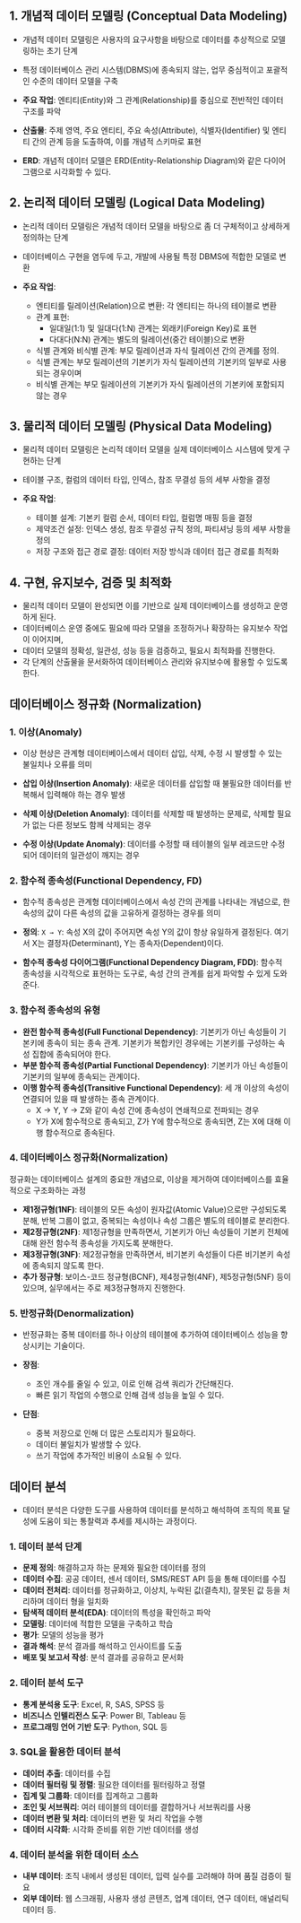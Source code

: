 ## 1. 개념적 데이터 모델링 (Conceptual Data Modeling)
- 개념적 데이터 모델링은 사용자의 요구사항을 바탕으로 데이터를 추상적으로 모델링하는 초기 단계
- 특정 데이터베이스 관리 시스템(DBMS)에 종속되지 않는, 업무 중심적이고 포괄적인 수준의 데이터 모델을 구축

- **주요 작업**: 엔티티(Entity)와 그 관계(Relationship)를 중심으로 전반적인 데이터 구조를 파악
- **산출물**: 주제 영역, 주요 엔티티, 주요 속성(Attribute), 식별자(Identifier) 및 엔티티 간의 관계 등을 도출하여, 이를 개념적 스키마로 표현
- **ERD**: 개념적 데이터 모델은 ERD(Entity-Relationship Diagram)와 같은 다이어그램으로 시각화할 수 있다.

## 2. 논리적 데이터 모델링 (Logical Data Modeling)
- 논리적 데이터 모델링은 개념적 데이터 모델을 바탕으로 좀 더 구체적이고 상세하게 정의하는 단계
- 데이터베이스 구현을 염두에 두고, 개발에 사용될 특정 DBMS에 적합한 모델로 변환

- **주요 작업**:
  - 엔티티를 릴레이션(Relation)으로 변환: 각 엔티티는 하나의 테이블로 변환
  - 관계 표현:
    - 일대일(1:1) 및 일대다(1:N) 관계는 외래키(Foreign Key)로 표현
    - 다대다(N:N) 관계는 별도의 릴레이션(중간 테이블)으로 변환
  - 식별 관계와 비식별 관계: 부모 릴레이션과 자식 릴레이션 간의 관계를 정의.
  - 식별 관계는 부모 릴레이션의 기본키가 자식 릴레이션의 기본키의 일부로 사용되는 경우이며
  - 비식별 관계는 부모 릴레이션의 기본키가 자식 릴레이션의 기본키에 포함되지 않는 경우

## 3. 물리적 데이터 모델링 (Physical Data Modeling)
- 물리적 데이터 모델링은 논리적 데이터 모델을 실제 데이터베이스 시스템에 맞게 구현하는 단계
- 테이블 구조, 컬럼의 데이터 타입, 인덱스, 참조 무결성 등의 세부 사항을 결정

- **주요 작업**:
  - 테이블 설계: 기본키 컬럼 순서, 데이터 타입, 컬럼명 매핑 등을 결정
  - 제약조건 설정: 인덱스 생성, 참조 무결성 규칙 정의, 파티셔닝 등의 세부 사항을 정의
  - 저장 구조와 접근 경로 결정: 데이터 저장 방식과 데이터 접근 경로를 최적화

## 4. 구현, 유지보수, 검증 및 최적화
- 물리적 데이터 모델이 완성되면 이를 기반으로 실제 데이터베이스를 생성하고 운영하게 된다. 
- 데이터베이스 운영 중에도 필요에 따라 모델을 조정하거나 확장하는 유지보수 작업이 이어지며,
- 데이터 모델의 정확성, 일관성, 성능 등을 검증하고, 필요시 최적화를 진행한다.
- 각 단계의 산출물을 문서화하여 데이터베이스 관리와 유지보수에 활용할 수 있도록 한다.

## 데이터베이스 정규화 (Normalization)

### 1. 이상(Anomaly)
- 이상 현상은 관계형 데이터베이스에서 데이터 삽입, 삭제, 수정 시 발생할 수 있는 불일치나 오류를 의미

- **삽입 이상(Insertion Anomaly)**: 새로운 데이터를 삽입할 때 불필요한 데이터를 반복해서 입력해야 하는 경우 발생
- **삭제 이상(Deletion Anomaly)**: 데이터를 삭제할 때 발생하는 문제로, 삭제할 필요가 없는 다른 정보도 함께 삭제되는 경우
- **수정 이상(Update Anomaly)**: 데이터를 수정할 때 테이블의 일부 레코드만 수정되어 데이터의 일관성이 깨지는 경우

### 2. 함수적 종속성(Functional Dependency, FD)
- 함수적 종속성은 관계형 데이터베이스에서 속성 간의 관계를 나타내는 개념으로, 한 속성의 값이 다른 속성의 값을 고유하게 결정하는 경우를 의미

- **정의**: `X → Y`: 속성 X의 값이 주어지면 속성 Y의 값이 항상 유일하게 결정된다. 여기서 X는 결정자(Determinant), Y는 종속자(Dependent)이다.
- **함수적 종속성 다이어그램(Functional Dependency Diagram, FDD)**: 함수적 종속성을 시각적으로 표현하는 도구로, 속성 간의 관계를 쉽게 파악할 수 있게 도와준다.

### 3. 함수적 종속성의 유형
- **완전 함수적 종속성(Full Functional Dependency)**: 기본키가 아닌 속성들이 기본키에 종속이 되는 종속 관계. 기본키가 복합키인 경우에는 기본키를 구성하는 속성 집합에 종속되어야 한다.
- **부분 함수적 종속성(Partial Functional Dependency)**: 기본키가 아닌 속성들이 기본키의 일부에 종속되는 관계이다.
- **이행 함수적 종속성(Transitive Functional Dependency)**: 세 개 이상의 속성이 연결되어 있을 때 발생하는 종속 관계이다.
  - X → Y, Y → Z와 같이 속성 간에 종속성이 연쇄적으로 전파되는 경우
  - Y가 X에 함수적으로 종속되고, Z가 Y에 함수적으로 종속되면, Z는 X에 대해 이행 함수적으로 종속된다.

### 4. 데이터베이스 정규화(Normalization)
정규화는 데이터베이스 설계의 중요한 개념으로, 이상을 제거하여 데이터베이스를 효율적으로 구조화하는 과정

- **제1정규형(1NF)**: 테이블의 모든 속성이 원자값(Atomic Value)으로만 구성되도록 분해, 반복 그룹이 없고, 중복되는 속성이나 속성 그룹은 별도의 테이블로 분리한다.
- **제2정규형(2NF)**: 제1정규형을 만족하면서, 기본키가 아닌 속성들이 기본키 전체에 대해 완전 함수적 종속성을 가지도록 분해한다.
- **제3정규형(3NF)**: 제2정규형을 만족하면서, 비기본키 속성들이 다른 비기본키 속성에 종속되지 않도록 한다.
- **추가 정규형**: 보이스-코드 정규형(BCNF), 제4정규형(4NF), 제5정규형(5NF) 등이 있으며, 실무에서는 주로 제3정규형까지 진행한다.

### 5. 반정규화(Denormalization)
- 반정규화는 중복 데이터를 하나 이상의 테이블에 추가하여 데이터베이스 성능을 향상시키는 기술이다.

- **장점**:
  - 조인 개수를 줄일 수 있고, 이로 인해 검색 쿼리가 간단해진다.
  - 빠른 읽기 작업의 수행으로 인해 검색 성능을 높일 수 있다.
- **단점**:
  - 중복 저장으로 인해 더 많은 스토리지가 필요하다.
  - 데이터 불일치가 발생할 수 있다.
  - 쓰기 작업에 추가적인 비용이 소요될 수 있다.

## 데이터 분석

- 데이터 분석은 다양한 도구를 사용하여 데이터를 분석하고 해석하여 조직의 목표 달성에 도움이 되는 통찰력과 추세를 제시하는 과정이다.

### 1. 데이터 분석 단계
- **문제 정의**: 해결하고자 하는 문제와 필요한 데이터를 정의
- **데이터 수집**: 공공 데이터, 센서 데이터, SMS/REST API 등을 통해 데이터를 수집
- **데이터 전처리**: 데이터를 정규화하고, 이상치, 누락된 값(결측치), 잘못된 값 등을 처리하며 데이터 형을 일치화
- **탐색적 데이터 분석(EDA)**: 데이터의 특성을 확인하고 파악
- **모델링**: 데이터에 적합한 모델을 구축하고 학습
- **평가**: 모델의 성능을 평가
- **결과 해석**: 분석 결과를 해석하고 인사이트를 도출
- **배포 및 보고서 작성**: 분석 결과를 공유하고 문서화

### 2. 데이터 분석 도구
- **통계 분석용 도구**: Excel, R, SAS, SPSS 등
- **비즈니스 인텔리전스 도구**: Power BI, Tableau 등
- **프로그래밍 언어 기반 도구**: Python, SQL 등

### 3. SQL을 활용한 데이터 분석
- **데이터 추출**: 데이터를 수집
- **데이터 필터링 및 정렬**: 필요한 데이터를 필터링하고 정렬
- **집계 및 그룹화**: 데이터를 집계하고 그룹화
- **조인 및 서브쿼리**: 여러 테이블의 데이터를 결합하거나 서브쿼리를 사용
- **데이터 변환 및 처리**: 데이터의 변환 및 처리 작업을 수행
- **데이터 시각화**: 시각화 준비를 위한 기반 데이터를 생성

### 4. 데이터 분석을 위한 데이터 소스
- **내부 데이터**: 조직 내에서 생성된 데이터, 입력 실수를 고려해야 하며 품질 검증이 필요
- **외부 데이터**: 웹 스크래핑, 사용자 생성 콘텐츠, 업계 데이터, 연구 데이터, 애널리틱 데이터 등.
